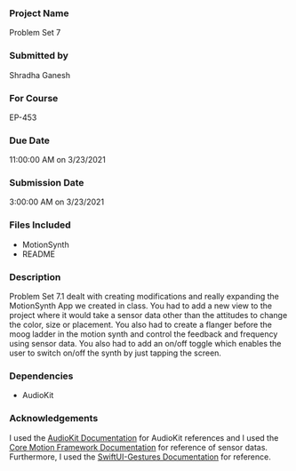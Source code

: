 ### Project Name

Problem Set 7 

### Submitted by

Shradha Ganesh

### For Course

EP-453 

### Due Date

11:00:00 AM on 3/23/2021

### Submission Date

3:00:00 AM on 3/23/2021

### Files Included

* MotionSynth
* README

### Description

Problem Set 7.1 dealt with creating modifications and really expanding the MotionSynth App we created in class. You had to add a new view to the project where it would take a sensor data other than the attitudes to change the color, size or placement. You also had to create a flanger before the moog ladder in the motion synth and control the feedback and frequency using sensor data. You also had to add an on/off toggle which enables the user to switch on/off the synth by just tapping the screen. 

### Dependencies 

* AudioKit 

### Acknowledgements

I used the [AudioKit Documentation](https://audiokit.io/docs/) for AudioKit references and I used the [Core Motion Framework Documentation](https://developer.apple.com/documentation/coremotion) for reference of sensor datas. Furthermore, I used the [SwiftUI-Gestures Documentation](https://developer.apple.com/documentation/swiftui/gestures) for reference. 

